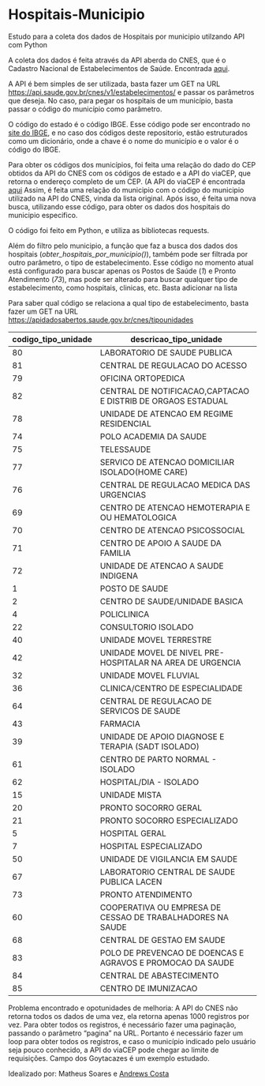 # Hospitais-Municipio
 Estudo para a coleta dos dados de Hospitais por municipio utilzando API com Python

A coleta dos dados é feita através da API aberda do CNES, que é o Cadastro Nacional de Estabelecimentos de Saúde. Encontrada [aqui](https://apidadosabertos.saude.gov.br/v1/#/CNES/).

A API é bem simples de ser utilizada, basta fazer um GET na URL https://api.saude.gov.br/cnes/v1/estabelecimentos/ e passar os parâmetros que deseja. No caso, para pegar os hospitais de um município, basta passar o código do município como parâmetro.

O código do estado é o código IBGE. Esse código pode ser encontrado no [site do IBGE](https://www.ibge.gov.br/explica/codigos-dos-municipios.php#RJ), e no caso dos códigos deste repositorio, estão estruturados como um dicionário, onde a chave é o nome do município e o valor é o código do IBGE.

Para obter os códigos dos municípios, foi feita uma relação do dado do CEP obtidos da API do CNES com os códigos de estado e a API do viaCEP, que retorna o endereço completo de um CEP. (A API do viaCEP é encontrada [aqui](https://viacep.com.br/) 
Assim, é feita uma relação do municipio com o código do municipio utilizado na API do CNES, vinda da lista original. Após isso, é feita uma nova busca, utilizando esse código, para obter os dados dos hospitais do municipio especifico.

O código foi feito em Python, e utiliza as bibliotecas requests.

Além do filtro pelo municipio, a função que faz a busca dos dados dos hospitais (*obter_hospitais_por_municipio()*), também pode ser filtrada por outro parâmetro, o tipo de estabelecimento.
Esse código no momento atual está configurado para buscar apenas os Postos de Saúde (*1*) e Pronto Atendimento (*73*), mas pode ser alterado para buscar qualquer tipo de estabelecimento, como hospitais, clinicas, etc. Basta adicionar na lista

Para saber qual código se relaciona a qual tipo de estabelecimento, basta fazer um GET na URL https://apidadosabertos.saude.gov.br/cnes/tipounidades


| codigo_tipo_unidade  | descricao_tipo_unidade |
| ------------- | ------------- |
| 80  | LABORATORIO DE SAUDE PUBLICA  |
| 81  | CENTRAL DE REGULACAO DO ACESSO  |
| 79  | OFICINA ORTOPEDICA  |
| 82  | CENTRAL DE NOTIFICACAO,CAPTACAO E DISTRIB DE ORGAOS ESTADUAL  |
| 78  | UNIDADE DE ATENCAO EM REGIME RESIDENCIAL  |
| 74  | POLO ACADEMIA DA SAUDE  |
| 75  | TELESSAUDE  |
| 77  | SERVICO DE ATENCAO DOMICILIAR ISOLADO(HOME CARE)  |
| 76  | CENTRAL DE REGULACAO MEDICA DAS URGENCIAS  |
| 69  | CENTRO DE ATENCAO HEMOTERAPIA E OU HEMATOLOGICA  |
| 70  | CENTRO DE ATENCAO PSICOSSOCIAL  |
| 71  | CENTRO DE APOIO A SAUDE DA FAMILIA  |
| 72  | UNIDADE DE ATENCAO A SAUDE INDIGENA  |
| 1  | POSTO DE SAUDE  |
| 2  | CENTRO DE SAUDE/UNIDADE BASICA  |
| 4  | POLICLINICA  |
| 22  | CONSULTORIO ISOLADO  |
| 40  | UNIDADE MOVEL TERRESTRE  |
| 42  | UNIDADE MOVEL DE NIVEL PRE-HOSPITALAR NA AREA DE URGENCIA  |
| 32  | UNIDADE MOVEL FLUVIAL  |
| 36  | CLINICA/CENTRO DE ESPECIALIDADE  |
| 64  | CENTRAL DE REGULACAO DE SERVICOS DE SAUDE  |
| 43  | FARMACIA  |
| 39  | UNIDADE DE APOIO DIAGNOSE E TERAPIA (SADT ISOLADO)  |
| 61  | CENTRO DE PARTO NORMAL - ISOLADO  |
| 62  | HOSPITAL/DIA - ISOLADO  |
| 15  | UNIDADE MISTA  |
| 20  | PRONTO SOCORRO GERAL  |
| 21  | PRONTO SOCORRO ESPECIALIZADO  |
| 5  | HOSPITAL GERAL  |
| 7  | HOSPITAL ESPECIALIZADO  |
| 50  | UNIDADE DE VIGILANCIA EM SAUDE  |
| 67  | LABORATORIO CENTRAL DE SAUDE PUBLICA LACEN  |
| 73  | PRONTO ATENDIMENTO  |
| 60  | COOPERATIVA OU EMPRESA DE CESSAO DE TRABALHADORES NA SAUDE  |
| 68  | CENTRAL DE GESTAO EM SAUDE  |
| 83  | POLO DE PREVENCAO DE DOENCAS E AGRAVOS E PROMOCAO DA SAUDE  |
| 84  | CENTRAL DE ABASTECIMENTO  |
| 85  | CENTRO DE IMUNIZACAO  |

Problema encontrado e opotunidades de melhoria: 
A API do CNES não retorna todos os dados de uma vez, ela retorna apenas 1000 registros por vez. Para obter todos os registros, é necessário fazer uma paginação, passando o parâmetro “pagina” na URL. Portanto é necessário fazer um loop para obter todos os registros, e caso o município indicado pelo usuário seja pouco conhecido, a API do viaCEP pode chegar ao limite de requisições. Campo dos Goytacazes é um exemplo estudado.

Idealizado por: Matheus Soares e [Andrews Costa](https://github.com/Andrewsrj)






